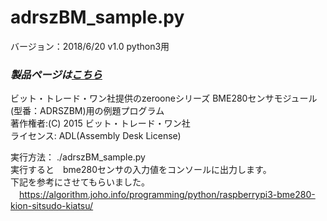 # adrszBM_sample.py
バージョン：2018/6/20 v1.0  python3用

### *製品ページは[こちら](http://bit-trade-one.co.jp/product/module/adrszbm)*

ビット・トレード・ワン社提供のzerooneシリーズ BME280センサモジュール(型番：ADRSZBM)用の例題プログラム  
著作権者:(C) 2015 ビット・トレード・ワン社  
ライセンス: ADL(Assembly Desk License)  

実行方法： ./adrszBM_sample.py  
実行すると　bme280センサの入力値をコンソールに出力します。  
下記を参考にさせてもらいました。  
　https://algorithm.joho.info/programming/python/raspberrypi3-bme280-kion-sitsudo-kiatsu/  
